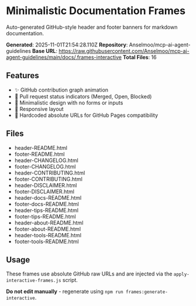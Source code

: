 # Minimalistic Documentation Frames

Auto-generated GitHub-style header and footer banners for markdown documentation.

**Generated**: 2025-11-01T21:54:28.110Z
**Repository**: Anselmoo/mcp-ai-agent-guidelines
**Base URL**: https://raw.githubusercontent.com/Anselmoo/mcp-ai-agent-guidelines/main/docs/.frames-interactive
**Total Files**: 16

## Features

- ✨ GitHub contribution graph animation
- 🔀 Pull request status indicators (Merged, Open, Blocked)
- 🎨 Minimalistic design with no forms or inputs
- 📱 Responsive layout
- 🔗 Hardcoded absolute URLs for GitHub Pages compatibility

## Files

- header-README.html
- footer-README.html
- header-CHANGELOG.html
- footer-CHANGELOG.html
- header-CONTRIBUTING.html
- footer-CONTRIBUTING.html
- header-DISCLAIMER.html
- footer-DISCLAIMER.html
- header-docs-README.html
- footer-docs-README.html
- header-tips-README.html
- footer-tips-README.html
- header-about-README.html
- footer-about-README.html
- header-tools-README.html
- footer-tools-README.html

## Usage

These frames use absolute GitHub raw URLs and are injected via the `apply-interactive-frames.js` script.

**Do not edit manually** - regenerate using `npm run frames:generate-interactive`.
